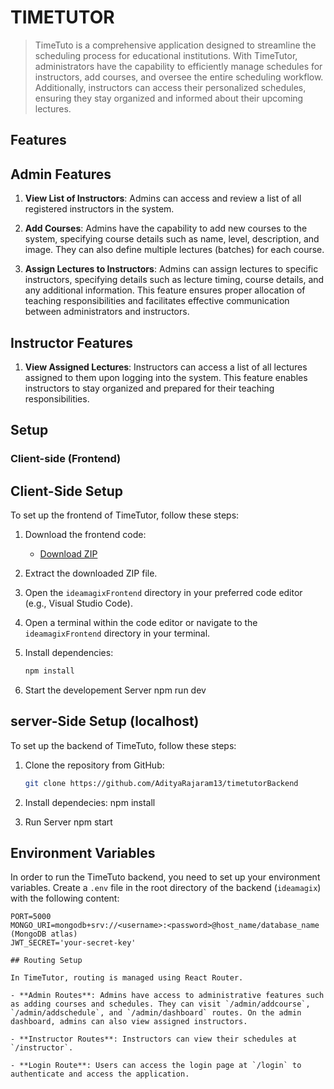 # TIMETUTOR

> TimeTuto is a comprehensive application designed to streamline the scheduling process for educational institutions. With TimeTutor, administrators have the capability to efficiently manage schedules for instructors, add courses, and oversee the entire scheduling workflow. Additionally, instructors can access their personalized schedules, ensuring they stay organized and informed about their upcoming lectures.

## Features

## Admin Features

1. **View List of Instructors**: Admins can access and review a list of all registered instructors in the system.

2. **Add Courses**: Admins have the capability to add new courses to the system, specifying course details such as name, level, description, and image. They can also define multiple lectures (batches) for each course.

3. **Assign Lectures to Instructors**: Admins can assign lectures to specific instructors, specifying details such as lecture timing, course details, and any additional information. This feature ensures proper allocation of teaching responsibilities and facilitates effective communication between administrators and instructors.

## Instructor Features

1. **View Assigned Lectures**: Instructors can access a list of all lectures assigned to them upon logging into the system. This feature enables instructors to stay organized and prepared for their teaching responsibilities.

## Setup

### Client-side (Frontend)

## Client-Side Setup

To set up the frontend of TimeTutor, follow these steps:

1. Download the frontend code:
   - [Download ZIP](https://github.com/AdityaRajaram13/ideamagix/archive/refs/heads/main.zip)

2. Extract the downloaded ZIP file.

3. Open the `ideamagixFrontend` directory in your preferred code editor (e.g., Visual Studio Code).

4. Open a terminal within the code editor or navigate to the `ideamagixFrontend` directory in your terminal.

5. Install dependencies:
   ```bash
   npm install

6. Start the developement Server
   npm run dev

## server-Side Setup (localhost)

To set up the backend of TimeTuto, follow these steps:

1. Clone the repository from GitHub:
   ```bash
   git clone https://github.com/AdityaRajaram13/timetutorBackend

2. Install dependecies:
   npm install

3. Run Server
   npm start

## Environment Variables

In order to run the TimeTuto backend, you need to set up your environment variables. Create a `.env` file in the root directory of the backend (`ideamagix`) with the following content:

```plaintext
PORT=5000
MONGO_URI=mongodb+srv://<username>:<password>@host_name/database_name  (MongoDB atlas)
JWT_SECRET='your-secret-key'

## Routing Setup

In TimeTutor, routing is managed using React Router.

- **Admin Routes**: Admins have access to administrative features such as adding courses and schedules. They can visit `/admin/addcourse`, `/admin/addschedule`, and `/admin/dashboard` routes. On the admin dashboard, admins can also view assigned instructors.

- **Instructor Routes**: Instructors can view their schedules at `/instructor`.

- **Login Route**: Users can access the login page at `/login` to authenticate and access the application.












 

